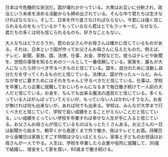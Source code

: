 日本は今危機的な状況だ。国が壊れかかっている。大衆はお互いに分断され、政治という未来を決める活動からも締め出されている。そんな中で君たちは生きなければならない。そして、日本を作り直さなければならない。今君には強く信じられるものをもっているか？もっているなら君はとてもラッキーだ。なぜなら、君たちの多くは何も信じられるものも、好きなこともない。

大人なちはどうだろうか。君のお父さんやお母さんは確かに信じているものがある。それは、日本という国が作ってお父さんお母さんに与えたものだ。例えば、テレビ、新聞、家族、国、法律、仕事、お金、学校などだ。彼らはテレビや新聞を、世間の事情を知るためのツールとして一番信頼している。家族を、誰もが大人になったら持つべき守るべきものと信じている。国を、自分のために活動し自分たちを守ってくれるものだと信じている。法律は、国が作ったルールだ。みんなが幸せに暮すためにはそれをちゃんと守るべきだと信じている。仕事は、学校を卒業したら企業に就職しておじいちゃんになるまで毎日働き続けて一人前の大人だと信じている。お金を、なんでも出来る魔法の道具だと信じている。多くもっている人はがんばっていてえらいが、もっていない人はかわいそうな人。お金が無ければ何も出来ないが、あれば何でも出来る。学校は、みんなが大学まで行くべきだと信じていて、学校で良い成績をとることがえらいことだと信じている。いい成績をとっていい学校を卒業すれば幸せな人生が手に入ると信じている。お父さんお母さんが信じているものはもっとたくさんある。お父さんの一日は新聞から始まり、朝早くから夜遅くまで外で働き、夜はテレビとお酒。月曜日から金曜日は家族とすごす時間は少ないほどえらい。家事と子どものお世話はお母さんが一人でやる。人生は、学校を卒業したら企業や役所に就職して、30歳で結婚し、借金をして家を買い、60歳まで働き続ける。


